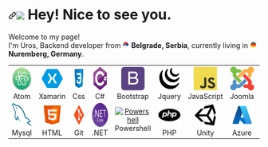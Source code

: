 <h1 dir="auto"><a id="user-content--hey-nice-to-see-you" class="anchor" aria-hidden="true" href="#-hey-nice-to-see-you"><svg class="octicon octicon-link" viewBox="0 0 16 16" version="1.1" width="16" height="16" aria-hidden="true"><path fill-rule="evenodd" d="M7.775 3.275a.75.75 0 001.06 1.06l1.25-1.25a2 2 0 112.83 2.83l-2.5 2.5a2 2 0 01-2.83 0 .75.75 0 00-1.06 1.06 3.5 3.5 0 004.95 0l2.5-2.5a3.5 3.5 0 00-4.95-4.95l-1.25 1.25zm-4.69 9.64a2 2 0 010-2.83l2.5-2.5a2 2 0 012.83 0 .75.75 0 001.06-1.06 3.5 3.5 0 00-4.95 0l-2.5 2.5a3.5 3.5 0 004.95 4.95l1.25-1.25a.75.75 0 00-1.06-1.06l-1.25 1.25a2 2 0 01-2.83 0z"></path></svg></a><a target="_blank" rel="noopener noreferrer" href="https://camo.githubusercontent.com/d3359cb00ab0b5ed8f2e1fe3fceb4fbaf3b614340f8c0db99c17b9f50b351770/68747470733a2f2f656d6f6a69732e736c61636b6d6f6a69732e636f6d2f656d6f6a69732f696d616765732f313533313834393433302f343234362f626c6f622d73756e676c61737365732e6769663f31353331383439343330"><img src="https://camo.githubusercontent.com/d3359cb00ab0b5ed8f2e1fe3fceb4fbaf3b614340f8c0db99c17b9f50b351770/68747470733a2f2f656d6f6a69732e736c61636b6d6f6a69732e636f6d2f656d6f6a69732f696d616765732f313533313834393433302f343234362f626c6f622d73756e676c61737365732e6769663f31353331383439343330" width="30" data-canonical-src="https://emojis.slackmojis.com/emojis/images/1531849430/4246/blob-sunglasses.gif?1531849430" style="max-width: 100%;"></a> Hey! Nice to see you.</h1>

<p dir="auto">Welcome to my page! <br> I'm Uros, Backend developer from <a target="_blank" rel="noopener noreferrer" href="https://camo.githubusercontent.com/810c0059ec880d3bf22c12f8ecd24d39ae1c9ee5d294cd397e6f414738d9cdd8/68747470733a2f2f63646e2d69636f6e732d706e672e666c617469636f6e2e636f6d2f3531322f3139372f3139373536302e706e67"><img src="https://raw.githubusercontent.com/Urke011/portfolio_imgs/main/img/icons8-serbia-48.png" width="13" data-canonical-src="https://cdn-icons-png.flaticon.com/512/197/197560.png" style="max-width: 100%;"></a> <b>Belgrade, Serbia</b>, currently living in <a target="_blank" rel="noopener noreferrer" href="https://camo.githubusercontent.com/d1d22e9d0d3c533b7f55c4b8fedb19b943e4c4bc3ac8056cc584b489cbd6e611/68747470733a2f2f63646e2d69636f6e732d706e672e666c617469636f6e2e636f6d2f3531322f3139372f3139373536342e706e67"><img src="https://raw.githubusercontent.com/Urke011/portfolio_imgs/main/img/icons8-germany-96.png" width="13" data-canonical-src="https://cdn-icons-png.flaticon.com/512/197/197564.png" style="max-width: 100%;"></a> <b>Nuremberg, Germany</b>. </p>

<table>
  <tbody><tr>
    <td align="center" width="96">
      <a href="#macropower-tech">
        <img src="https://raw.githubusercontent.com/Urke011/portfolio_imgs/704a3e273b21148a99e1c9372570cd10981b5ce7/img/atom-4.svg" width="48" height="48" alt="C#" style="max-width: 100%;">
      </a>
      <br>Atom
    </td>
    <td align="center" width="96">
      <a href="#macropower-tech">
        <img src="https://raw.githubusercontent.com/Urke011/portfolio_imgs/91b7158a4b42589a6eabb8dc08bc5e169914aacd/icons8-xamarin.svg" width="48" height="48" alt="Python" style="max-width: 100%;">
      </a>
      <br>Xamarin
    </td>
    <td align="center" width="96">
      <a href="#macropower-tech">
        <img src="https://raw.githubusercontent.com/Urke011/portfolio_imgs/1dec7fd022a0e3017c44b76ec69783a41730f1cc/img/icons8-css3.svg" width="48" height="48" alt="Golang" style="max-width: 100%;">
      </a>
      <br>Css
    </td>
    <td align="center" width="96">
      <a href="#macropower-tech">
        <img src="https://raw.githubusercontent.com/Urke011/portfolio_imgs/704a3e273b21148a99e1c9372570cd10981b5ce7/img/csharp-original.svg" width="48" height="48" alt="Jsonnet" data-canonical-src="https://jsonnet.org/img/isologo.svg" style="max-width: 100%;">
      </a>
      <br>C#
    </td>
    <td align="center" width="96">
      <a href="#macropower-tech">
        <img src="https://raw.githubusercontent.com/Urke011/portfolio_imgs/704a3e273b21148a99e1c9372570cd10981b5ce7/img/bootstrap-plain.svg" width="48" height="48" alt="TypeScript" style="max-width: 100%;">
      </a>
      <br>Bootstrap
    </td>
    <td align="center" width="96">
      <a href="#macropower-tech">
        <img src="https://raw.githubusercontent.com/Urke011/portfolio_imgs/fb32796be0809b0f7c93777dfed1bf03132ca701/img/icons8-jquery.svg" width="48" height="48" alt="JavaScript" style="max-width: 100%;">
      </a>
      <br>Jquery
    </td>
    <td align="center" width="96">
      <a href="#macropower-tech">
        <img src="https://raw.githubusercontent.com/Urke011/portfolio_imgs/704a3e273b21148a99e1c9372570cd10981b5ce7/img/javascript-original.svg" width="48" height="48" alt="React" style="max-width: 100%;">
      </a>
      <br>JavaScript
    </td>
    <td align="center" width="96">
      <a href="#macropower-tech">
        <img src="https://raw.githubusercontent.com/Urke011/portfolio_imgs/bfa691664101538319b90724a5bbc9518a53772c/img/joomla.svg" width="48" height="48" alt="Bootstrap" style="max-width: 100%;">
      </a>
      <br>Joomla
    </td>
    <td align="center" width="96">
      <a href="#macropower-tech">
        <img src="https://raw.githubusercontent.com/Urke011/portfolio_imgs/704a3e273b21148a99e1c9372570cd10981b5ce7/img/sass-original.svg" width="48" height="48" alt="Sass" style="max-width: 100%;">
      </a>
      <br>Sass
    </td>
  </tr>
  <tr>
    <td align="center" width="96"> 
      <a href="#macropower-tech">
        <img src="https://raw.githubusercontent.com/Urke011/portfolio_imgs/704a3e273b21148a99e1c9372570cd10981b5ce7/img/mysql-original.svg" width="48" height="48" alt="Docker" style="max-width: 100%;">
      </a>
      <br>Mysql
    </td>
    <td align="center" width="96">
      <a href="#macropower-tech">
        <img src="https://raw.githubusercontent.com/Urke011/portfolio_imgs/50c4f88d54558220b16115bfb9b06fa691ac8dac/img/icons8-html-5.svg" width="48" height="48" alt="Kubernetes" style="max-width: 100%;">
      </a>
      <br>HTML
    </td>
    <td align="center" width="96">
      <a href="#macropower-tech">
        <img src="https://raw.githubusercontent.com/Urke011/portfolio_imgs/8165e0ce23f1d55c3a4deb5f2f99e0191732ac50/img/icons8-git.svg" width="48" height="48" alt="Debian" style="max-width: 100%;">
      </a>
      <br>Git
    </td>
    <td align="center" width="96">
      <a href="#macropower-tech">
        <img src="https://raw.githubusercontent.com/Urke011/portfolio_imgs/main/img/NET_Core_Logo.svg.png" width="48" height="48" alt="RHEL" style="max-width: 100%;">
      </a>
      <br>.NET
    </td>
    <td align="center" width="96">
      <a href="#macropower-tech">
        <img src="https://raw.githubusercontent.com/PowerShell/PowerShell/master/assets/ps_black_128.svg" width="48" height="48" alt="Powershell" style="max-width: 100%;">
      </a>
      <br>Powershell
    </td>
    <td align="center" width="96">
      <a href="#macropower-tech">
        <img src="https://raw.githubusercontent.com/Urke011/portfolio_imgs/615e3085a6bee223b61102a47635688289cc737d/img/icons8-php-logo.svg" width="48" height="48" alt="MySQL" style="max-width: 100%;">
      </a>
      <br>PHP
    </td>
    <td align="center" width="96">
      <a href="#macropower-tech">
        <img src="https://raw.githubusercontent.com/Urke011/portfolio_imgs/b27c68aa78411ba19d3815ffd0b5bf6934f10667/img/icons8-einheit.svg" width="48" height="48" alt="Grafana" style="max-width: 100%;">
      </a>
      <br>Unity
    </td>
    <td align="center" width="96">
      <a href="#macropower-tech">
        <img src="https://raw.githubusercontent.com/Urke011/portfolio_imgs/cd6af66f4c87af9abf77b52b6f5eabf556f45d6c/img/icons8-azurblau.svg" width="48" height="48" alt="Prometheus" style="max-width: 100%;">
      </a>
      <br>Azure
    </td>
    <td align="center" width="96">
      <a href="#macropower-tech">
        <img src="https://raw.githubusercontent.com/Urke011/portfolio_imgs/main/img/569-5697661_icons-symbol-blockchain-bitcoin-cash-computer-clipart-block.png" width="48" height="48" alt="Thanos" style="max-width: 100%;">
      </a>
      <br>Blockchain 
    </td>
  </tr>
</tbody></table>
